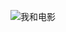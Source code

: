 

![我和电影](http://r.photo.store.qq.com/psb?/V14L47VC0w3vOf/.2g6JErBnJ8a.5oLEgqtHPdVb2BL43YzUUOd*nQKaH8!/r/dD4BAAAAAAAA)